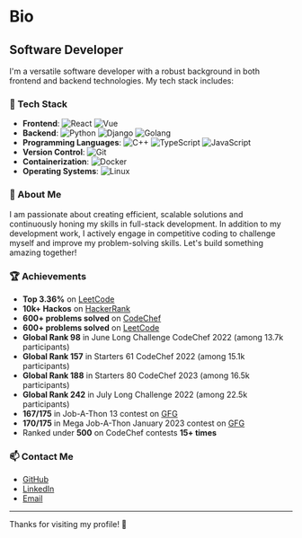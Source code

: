 # Bio

<h2>Software Developer</h2>

I'm a versatile software developer with a robust background in both frontend and backend technologies. My tech stack includes:

### 🚀 Tech Stack

- **Frontend**: ![React](https://img.shields.io/badge/-React-61DAFB?style=flat&logo=react&logoColor=white) ![Vue](https://img.shields.io/badge/-Vue-4FC08D?style=flat&logo=vue.js&logoColor=white)
- **Backend**: ![Python](https://img.shields.io/badge/-Python-3776AB?style=flat&logo=python&logoColor=white) ![Django](https://img.shields.io/badge/-Django-092E20?style=flat&logo=django&logoColor=white) ![Golang](https://img.shields.io/badge/-Golang-00ADD8?style=flat&logo=go&logoColor=white)
- **Programming Languages**: ![C++](https://img.shields.io/badge/-C++-00599C?style=flat&logo=c%2B%2B&logoColor=white) ![TypeScript](https://img.shields.io/badge/-TypeScript-3178C6?style=flat&logo=typescript&logoColor=white) ![JavaScript](https://img.shields.io/badge/-JavaScript-F7DF1E?style=flat&logo=javascript&logoColor=black)
- **Version Control**: ![Git](https://img.shields.io/badge/-Git-F05032?style=flat&logo=git&logoColor=white)
- **Containerization**: ![Docker](https://img.shields.io/badge/-Docker-2496ED?style=flat&logo=docker&logoColor=white)
- **Operating Systems**: ![Linux](https://img.shields.io/badge/-Linux-FCC624?style=flat&logo=linux&logoColor=black)

### 🌟 About Me

I am passionate about creating efficient, scalable solutions and continuously honing my skills in full-stack development. In addition to my development work, I actively engage in competitive coding to challenge myself and improve my problem-solving skills. Let's build something amazing together!

### 🏆 Achievements

- **Top 3.36%** on [LeetCode](https://leetcode.com/deannos)
- **10k+ Hackos** on [HackerRank](https://www.hackerrank.com/deannos)
- **600+ problems solved** on [CodeChef](https://www.codechef.com/users/deannos_coder)
- **600+ problems solved** on [LeetCode](https://leetcode.com/deannos)
- **Global Rank 98** in June Long Challenge CodeChef 2022 (among 13.7k participants)
- **Global Rank 157** in Starters 61 CodeChef 2022 (among 15.1k participants)
- **Global Rank 188** in Starters 80 CodeChef 2023 (among 16.5k participants)
- **Global Rank 242** in July Long Challenge 2022 (among 22.5k participants)
- **167/175** in Job-A-Thon 13 contest on [GFG](https://auth.geeksforgeeks.org/user/deannos_coder/practice)
- **170/175** in Mega Job-A-Thon January 2023 contest on [GFG](https://auth.geeksforgeeks.org/user/deannos_coder/practice)
- Ranked under **500** on CodeChef contests **15+ times**

### 📫 Contact Me

- [GitHub](https://github.com/deannos)
- [LinkedIn](https://www.linkedin.com/in/amishjha)
- [Email](mailto:amjha21122002@gmail.com)

---

Thanks for visiting my profile! 🙌
